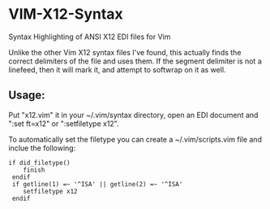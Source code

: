 # VIM-X12-Syntax
Syntax Highlighting of ANSI X12 EDI files for Vim

Unlike the other Vim X12 syntax files I've found, this actually finds the correct delimiters of the file and uses them.  If the segment delimiter is not a linefeed, then it will mark it, and attempt to softwrap on it as well.

## Usage:
Put "x12.vim" it in your ~/.vim/syntax directory, open an EDI document and ":set ft=x12" or ":setfiletype x12".

To automatically set the filetype you can create a ~/.vim/scripts.vim file and inclue the following:
```
if did_filetype()
    finish
 endif
 if getline(1) =~ '^ISA' || getline(2) =~ '^ISA'
    setfiletype x12
 endif
 ```
